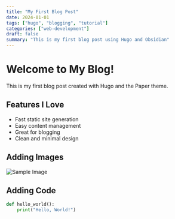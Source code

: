 ```yaml
---
title: "My First Blog Post"
date: 2024-01-01
tags: ["hugo", "blogging", "tutorial"]
categories: ["web-development"]
draft: false
summary: "This is my first blog post using Hugo and Obsidian"
---
```


# Welcome to My Blog!

This is my first blog post created with Hugo and the Paper theme.

## Features I Love

- Fast static site generation
- Easy content management
- Great for blogging
- Clean and minimal design

## Adding Images

![Sample Image](/images/sample.jpg)

## Adding Code

```python
def hello_world():
    print("Hello, World!")
